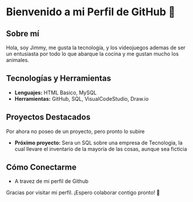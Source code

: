# Bienvenido a mi Perfil de GitHub 👋

## Sobre mí
Hola, soy Jimmy, me gusta la tecnología, y los videojuegos ademas de ser un entusiasta por todo lo que abarque la cocina y me gustan mucho los animales.

## Tecnologías y Herramientas
- **Lenguajes:** HTML Basico, MySQL
- **Herramientas:** GitHub, SQL, VisualCodeStudio, Draw.io

## Proyectos Destacados
Por ahora no poseo de un proyecto, pero pronto lo subire
- **Próximo proyecto:** Sera un SQL sobre una empresa de Tecnologia, la cual llevare el inventario de la mayoría de las cosas, aunque sea ficticia

## Cómo Conectarme
- A travez de mi perfil de Github

Gracias por visitar mi perfil. ¡Espero colaborar contigo pronto! 🚀
